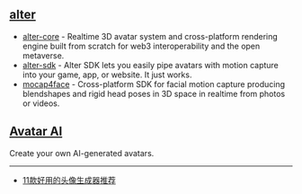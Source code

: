 ## [alter](https://github.com/facemoji)

- [alter-core](https://github.com/zhbhun/alter-core) - Realtime 3D avatar system and cross-platform rendering engine built from scratch for web3 interoperability and the open metaverse.
- [alter-sdk](https://github.com/zhbhun/alter-sdk) - Alter SDK lets you easily pipe avatars with motion capture into your game, app, or website. It just works.
- [mocap4face](https://github.com/zhbhun/mocap4face) - Cross-platform SDK for facial motion capture producing blendshapes and rigid head poses in 3D space in realtime from photos or videos.

## [Avatar AI](https://avatarai.me/?r=10839)

Create your own AI-generated avatars.

---

- [11款好用的头像生成器推荐](https://www.v1tx.com/post/best-avatar-generator/)
